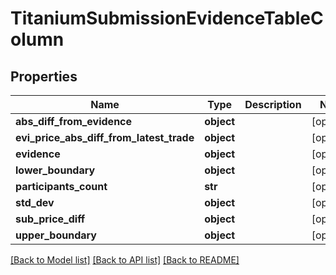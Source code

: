 # TitaniumSubmissionEvidenceTableColumn


## Properties
Name | Type | Description | Notes
------------ | ------------- | ------------- | -------------
**abs_diff_from_evidence** | **object** |  | [optional] 
**evi_price_abs_diff_from_latest_trade** | **object** |  | [optional] 
**evidence** | **object** |  | [optional] 
**lower_boundary** | **object** |  | [optional] 
**participants_count** | **str** |  | [optional] 
**std_dev** | **object** |  | [optional] 
**sub_price_diff** | **object** |  | [optional] 
**upper_boundary** | **object** |  | [optional] 

[[Back to Model list]](../README.md#documentation-for-models) [[Back to API list]](../README.md#documentation-for-api-endpoints) [[Back to README]](../README.md)


